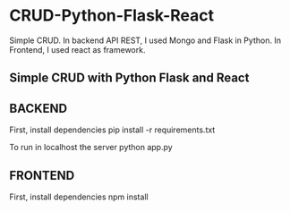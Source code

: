 # CRUD-Python-Flask-React
Simple CRUD. In backend API REST, I used Mongo and Flask in Python. In Frontend, I used react as framework.

## Simple CRUD with Python Flask and React

## BACKEND
First, install dependencies
pip install -r requirements.txt

To run in localhost the server
python app.py

## FRONTEND
First, install dependencies
npm install 


